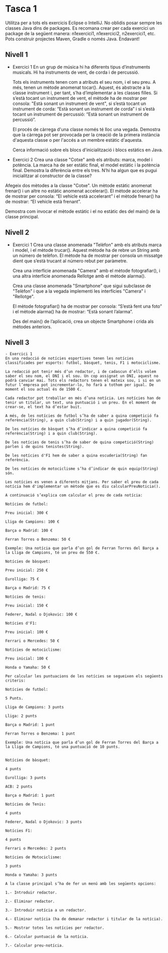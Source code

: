 # Tasca 1

Utilitza per a tots els exercicis Eclipse o IntelliJ.
No oblidis posar sempre les classes Java dins de packages.
Es recomana crear per cada exercici un package de la següent manera: n1exercici1, n1exercici2, n2exercici1, etc.
Pots construir projectes Maven, Gradle o només Java.
Endavant!

## Nivell 1

- Exercici 1
  En un grup de música hi ha diferents tipus d’instruments musicals. Hi ha instruments de vent, de corda i de percussió.

  Tots els instruments tenen com a atributs el seu nom, i el seu preu. A més, tenen un mètode anomenat tocar(). Aquest, és abstracte a la classe instrument i, per tant, s’ha d’implementar a les classes filles. Si s’està tocant un instrument de vent, el mètode ha de mostrar per consola: "Està sonant un instrument de vent", si s’està tocant un instrument de corda: “Està sonant un instrument de corda” i si s’està tocant un instrument de percussió: “Està sonant un instrument de percussió”.

  El procés de càrrega d'una classe només té lloc una vegada. Demostra que la càrrega pot ser provocada per la creació de la primera instància d'aquesta classe o per l'accés a un membre estàtic d'aquesta.

  Cerca informació sobre els blocs d'inicialització i blocs estàtics en Java.

- Exercici 2
  Crea una classe "Cotxe" amb els atributs: marca, model i potència. La marca ha de ser estàtic final, el model estàtic i la potència final. Demostra la diferència entre els tres. N’hi ha algun que es pugui inicialitzar al constructor de la classe?

Afegeix dos mètodes a la classe "Cotxe". Un mètode estàtic anomenat frenar() i un altre no estàtic anomenat accelerar(). El mètode accelerar ha de mostrar per consola: “El vehicle està accelerant” i el mètode frenar() ha de mostrar: “El vehicle està frenant”.

Demostra com invocar el mètode estàtic i el no estàtic des del main() de la classe principal.

## Nivell 2

- Exercici 1
  Crea una classe anomenada "Telèfon" amb els atributs marca i model, i el mètode trucar(). Aquest mètode ha de rebre un String amb un número de telèfon. El mètode ha de mostrar per consola un missatge dient que s’està trucant al número rebut per paràmetre.

  Crea una interfície anomenada "Camera" amb el mètode fotografiar(), i una altra interfície anomenada Rellotge amb el mètode alarma().

  Crea una classe anomenada "Smartphone" que sigui subclasse de "Telèfon" i que a la vegada implementi les interfícies "Camera" i "Rellotge".

  El mètode fotografiar() ha de mostrar per consola: “S’està fent una foto” i el mètode alarma() ha de mostrar: “Està sonant l’alarma”.

  Des del main() de l’aplicació, crea un objecte Smartphone i crida als mètodes anteriors.

## Nivell 3

    - Exercici 1
    En una redacció de notícies esportives tenen les notícies classificades per esports: futbol, bàsquet, tenis, F1 i motociclisme.

    La redacció pot tenir més d’un redactor, i de cadascun d’ells volem saber el seu nom, el DNI i el sou. Un cop assignat un DNI, aquest no podrà canviar mai. Tots els redactors tenen el mateix sou, i si en un futur l’empresa pot incrementar-lo, ho farà a tothom per igual. De moment el sou actual és de 1500 €.

    Cada redactor pot treballar en més d’una notícia. Les notícies han de tenir un titular, un text, una puntuació i un preu. En el moment de crear-se, el text ha d’estar buit.

    A més, de les notícies de futbol s’ha de saber a quina competició fa referència(String), a quin club(String) i a quin jugador(String).

    De les notícies de bàsquet s’ha d’indicar a quina competició fa referència(String) i a quin club(String).

    De les notícies de tenis s’ha de saber de quina competició(String) parlen i de quins tenistes(String).

    De les notícies d'F1 hem de saber a quina escuderia(String) fan referència.

    De les notícies de motociclisme s’ha d’indicar de quin equip(String) són.

    Les notícies es venen a diferents mitjans. Per saber el preu de cada notícia hem d'implementar un mètode que es diu calcularPreuNoticia().

    A continuació s’explica com calcular el preu de cada notícia:

    Notícies de futbol:

    Preu inicial: 300 €

    Lliga de Campions: 100 €

    Barça o Madrid: 100 €

    Ferran Torres o Benzema: 50 €

    Exemple: Una notícia que parla d’un gol de Ferran Torres del Barça a la Lliga de Campions, té un preu de 550 €.

    Notícies de bàsquet:

    Preu inicial: 250 €

    Eurolliga: 75 €

    Barça o Madrid: 75 €

    Notícies de tenis:

    Preu inicial: 150 €

    Federer, Nadal o Djokovic: 100 €

    Notícies d'F1:

    Preu inicial: 100 €

    Ferrari o Mercedes: 50 €

    Notícies de motociclisme:

    Preu inicial: 100 €

    Honda o Yamaha: 50 €

    Per calcular les puntuacions de les notícies se segueixen els següents criteris:

    Notícies de futbol:

    5 Punts.

    Lliga de Campions: 3 punts

    Lliga: 2 punts

    Barça o Madrid: 1 punt

    Ferran Torres o Benzema: 1 punt

    Exemple: Una notícia que parla d’un gol de Ferran Torres del Barça a la Lliga de Campions, té una puntuació de 10 punts.


    Notícies de bàsquet:

    4 punts

    Eurolliga: 3 punts

    ACB: 2 punts

    Barça o Madrid: 1 punt

    Notícies de Tenis:

    4 punts

    Federer, Nadal o Djokovic: 3 punts

    Notícies F1:

    4 punts

    Ferrari o Mercedes: 2 punts

    Notícies de Motociclisme:

    3 punts

    Honda o Yamaha: 3 punts

    A la classe principal s’ha de fer un menú amb les següents opcions:

    1.- Introduir redactor.

    2.- Eliminar redactor.

    3.- Introduir notícia a un redactor.

    4.- Eliminar notícia (ha de demanar redactor i titular de la notícia).

    5.- Mostrar totes les notícies per redactor.

    6.- Calcular puntuació de la notícia.

    7.- Calcular preu-notícia.
